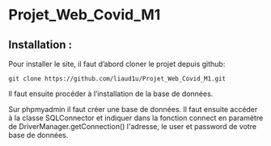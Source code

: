 # Projet_Web_Covid_M1

## Installation :

Pour installer le site, il faut d’abord cloner le projet depuis github:

`git clone https://github.com/liaud1u/Projet_Web_Covid_M1.git`

Il faut ensuite procéder à l’installation de la base de données. 

Sur phpmyadmin il faut créer une base de données. Il faut ensuite accéder à la classe SQLConnector et  indiquer dans la fonction connect en paramètre de DriverManager.getConnection() l'adresse, le user et password de votre base de données.  
